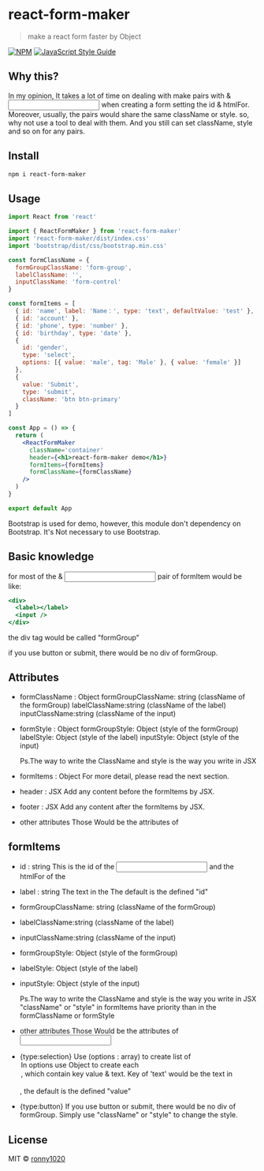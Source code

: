 # react-form-maker

> make a react form faster by Object

[![NPM](https://img.shields.io/npm/v/react-form-maker.svg)](https://www.npmjs.com/package/react-form-maker) [![JavaScript Style Guide](https://img.shields.io/badge/code_style-standard-brightgreen.svg)](https://standardjs.com)

## Why this?

In my opinion, It takes a lot of time on dealing with make pairs with <label> & <input> when creating a form setting the id & htmlFor.
Moreover, usually, the pairs would share the same className or style.
so, why not use a tool to deal with them.
And you still can set className, style and so on for any pairs.

## Install

```bash
npm i react-form-maker
```

## Usage

```jsx
import React from 'react'

import { ReactFormMaker } from 'react-form-maker'
import 'react-form-maker/dist/index.css'
import 'bootstrap/dist/css/bootstrap.min.css'

const formClassName = {
  formGroupClassName: 'form-group',
  labelClassName: '',
  inputClassName: 'form-control'
}

const formItems = [
  { id: 'name', label: 'Name：', type: 'text', defaultValue: 'test' },
  { id: 'account' },
  { id: 'phone', type: 'number' },
  { id: 'birthday', type: 'date' },
  {
    id: 'gender',
    type: 'select',
    options: [{ value: 'male', tag: 'Male' }, { value: 'female' }]
  },
  {
    value: 'Submit',
    type: 'submit',
    className: 'btn btn-primary'
  }
]

const App = () => {
  return (
    <ReactFormMaker
      className='container'
      header={<h1>react-form-maker demo</h1>}
      formItems={formItems}
      formClassName={formClassName}
    />
  )
}

export default App
```

Bootstrap is used for demo, however, this module don't dependency on Bootstrap.
It's Not necessary to use Bootstrap.

## Basic knowledge

for most of the <label> & <input> pair of formItem would be like:

```jsx
<div>
  <label></label>
  <input />
</div>
```

the div tag would be called "formGroup"

if you use button or submit, there would be no div of formGroup.

## Attributes

- formClassName : Object
  formGroupClassName: string (className of the formGroup)
  labelClassName:string (className of the label)
  inputClassName:string (className of the input)

- formStyle : Object
  formGroupStyle: Object (style of the formGroup)
  labelStyle: Object (style of the label)
  inputStyle: Object (style of the input)

  Ps.The way to write the ClassName and style is the way you write in JSX

- formItems : Object
  For more detail, please read the next section.

- header : JSX
  Add any content before the formItems by JSX.

- footer : JSX
  Add any content after the formItems by JSX.

- other attributes
  Those Would be the attributes of <form>

## formItems

- id : string
  This is the id of the <input> and the htmlFor of the <label>

- label : string
  The text in the <label></label>
  The default is the defined "id"

- formGroupClassName: string (className of the formGroup)
- labelClassName:string (className of the label)
- inputClassName:string (className of the input)
- formGroupStyle: Object (style of the formGroup)
- labelStyle: Object (style of the label)
- inputStyle: Object (style of the input)

  Ps.The way to write the ClassName and style is the way you write in JSX
  "className" or "style" in formItems have priority than in the formClassName or formStyle

- other attributes
  Those Would be the attributes of <input>

- {type:selection}
  Use (options : array) to create list of <option>
  In options use Object to create each <option>, which contain key value & text.
  Key of 'text' would be the text in <option></option>, the default is the defined "value"

- {type:button}
  If you use button or submit, there would be no div of formGroup.
  Simply use "className" or "style" to change the style.

## License

MIT © [ronny1020](https://github.com/ronny1020)
